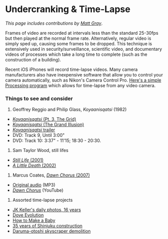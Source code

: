 # Undercranking & Time-Lapse

*This page includes contributions by [Matt Gray](http://www.northeastern.edu/camd/theatre/people/matt-gray/)*. 

Frames of video are recorded at intervals less than the standard 25-30fps but then played at the normal frame rate. Alternatively, regular video is simply sped up, causing some frames to be dropped. This technique is extensively used in security/surveillance, scientific video, and documentary videos of processes which take a long time to complete (such as the construction of a building).

Recent iOS iPhones will record time-lapse videos. Many camera manufacturers also have inexpensive software that allow you to control your camera automatically, such as Nikon's Camera Control Pro. [Here's a simple Processing program](http://www.flong.com/blog/archives/85) which allows for time-lapse from any video camera.

### Things to see and consider

1. Geoffrey Reggio and Philip Glass, *Koyaanisqatsi* (1982)
  * [*Koyaanisqatsi* (Pt. 3, The Grid)](https://www.youtube.com/watch?v=fwPDFeXEMs4)
  * [*Koyaanisqatsi* (The Grand Illusion)](https://www.youtube.com/watch?v=o64zjJeXClw)
  * [*Koyaanisqatsi* trailer](https://vimeo.com/22938964)
  * DVD: Track 9, Until 3:00"
  * DVD: Track 10: 3:37" - 11'15; 18:30 - 20:30.

1. Sam Taylor Wood, still lifes
 * [*Still Life* (2001)](https://www.youtube.com/watch?v=pXPP8eUlEtk)
 * [*A Little Death* (2002)](https://www.youtube.com/watch?v=01tx6u3lasM)

1. Marcus Coates, [*Dawn Chorus* (2007)](http://www.picture-this.org.uk/worksprojects/works/by-date/2007/dawn-chorus)
  * [Original audio](http://audio.theguardian.tv/sys-audio/Arts/Culture/2007/01/24/yellowhammerfinal.mp3) (MP3)
  * [*Dawn Chorus*](https://www.youtube.com/watch?v=PCCpnDtgxXk) (YouTube)

1. Assorted time-lapse projects
  * [JK Keller's daily photos, 16 years](https://www.youtube.com/watch?v=XjSfaRzbAHc)
  * [Dove Evolution](https://www.youtube.com/watch?v=iYhCn0jf46U)
  * [How to Make a Baby](https://www.youtube.com/watch?v=MsBMG-p1HDM)
  * [35 years of Shinjuku construction](https://www.youtube.com/watch?v=laPU0bS8JOc)
  * [Daruma-otoshi skyscraper demolition](https://www.youtube.com/watch?v=jwf9LoS9Xt8)

  
